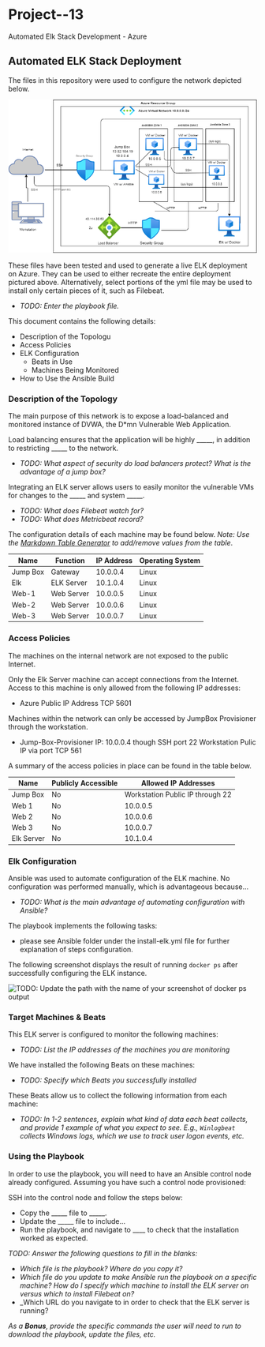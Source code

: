 # Project--13
Automated Elk Stack Development - Azure
## Automated ELK Stack Deployment

The files in this repository were used to configure the network depicted below.

![Project 13 Niyi. drawio.png](https://github.com/ayind002/Project--13/blob/main/Diagrams/Project%2013%20Niyi.%20drawio.png)

These files have been tested and used to generate a live ELK deployment on Azure. They can be used to either recreate the entire deployment pictured above. Alternatively, select portions of the yml file may be used to install only certain pieces of it, such as Filebeat.

  - _TODO: Enter the playbook file._

This document contains the following details:
- Description of the Topologu
- Access Policies
- ELK Configuration
  - Beats in Use
  - Machines Being Monitored
- How to Use the Ansible Build


### Description of the Topology

The main purpose of this network is to expose a load-balanced and monitored instance of DVWA, the D*mn Vulnerable Web Application.

Load balancing ensures that the application will be highly _____, in addition to restricting _____ to the network.
- _TODO: What aspect of security do load balancers protect? What is the advantage of a jump box?_

Integrating an ELK server allows users to easily monitor the vulnerable VMs for changes to the _____ and system _____.
- _TODO: What does Filebeat watch for?_
- _TODO: What does Metricbeat record?_

The configuration details of each machine may be found below.
_Note: Use the [Markdown Table Generator](http://www.tablesgenerator.com/markdown_tables) to add/remove values from the table_.

| Name     | Function | IP Address | Operating System |
|----------|----------|------------|------------------|
| Jump Box | Gateway   | 10.0.0.4  | Linux            |
| Elk      | ELK Server| 10.1.0.4  | Linux            |
| Web-1    | Web Server| 10.0.0.5  | Linux            |
| Web-2    | Web Server| 10.0.0.6  | Linux            |
| Web-3    | Web Server| 10.0.0.7  | Linux            |

### Access Policies

The machines on the internal network are not exposed to the public Internet.

Only the Elk Server machine can accept connections from the Internet. Access to this machine is only allowed from the following IP addresses:
- Azure Public IP Address TCP 5601

Machines within the network can only be accessed by JumpBox Provisioner through the workstation.
- Jump-Box-Provisioner IP: 10.0.0.4 though SSH port 22
  Workstation Pulic IP via port TCP 561

A summary of the access policies in place can be found in the table below.

| Name     | Publicly Accessible | Allowed IP Addresses                 |
|----------|---------------------|----------------------                |
| Jump Box |      No              | Workstation Public IP through 22    |
| Web 1    |      No              | 10.0.0.5                            |
| Web 2    |      No              | 10.0.0.6                            |
| Web 3    |      No              |10.0.0.7                               |
| Elk Server|      No             |10.1.0.4                                   

### Elk Configuration

Ansible was used to automate configuration of the ELK machine. No configuration was performed manually, which is advantageous because...
- _TODO: What is the main advantage of automating configuration with Ansible?_

The playbook implements the following tasks:
- please see Ansible folder under the install-elk.yml file for further explanation of steps configuration.

The following screenshot displays the result of running `docker ps` after successfully configuring the ELK instance.

![TODO: Update the path with the name of your screenshot of docker ps output](Images/docker_ps_output.png)

### Target Machines & Beats
This ELK server is configured to monitor the following machines:
- _TODO: List the IP addresses of the machines you are monitoring_

We have installed the following Beats on these machines:
- _TODO: Specify which Beats you successfully installed_

These Beats allow us to collect the following information from each machine:
- _TODO: In 1-2 sentences, explain what kind of data each beat collects, and provide 1 example of what you expect to see. E.g., `Winlogbeat` collects Windows logs, which we use to track user logon events, etc._

### Using the Playbook
In order to use the playbook, you will need to have an Ansible control node already configured. Assuming you have such a control node provisioned:

SSH into the control node and follow the steps below:
- Copy the _____ file to _____.
- Update the _____ file to include...
- Run the playbook, and navigate to ____ to check that the installation worked as expected.

_TODO: Answer the following questions to fill in the blanks:_
- _Which file is the playbook? Where do you copy it?_
- _Which file do you update to make Ansible run the playbook on a specific machine? How do I specify which machine to install the ELK server on versus which to install Filebeat on?_
- _Which URL do you navigate to in order to check that the ELK server is running?

_As a **Bonus**, provide the specific commands the user will need to run to download the playbook, update the files, etc._
